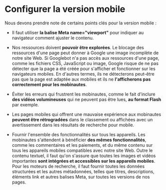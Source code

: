 # Configurer la version mobile

Nous devons prendre note de certains points clés pour la version mobile :

- Il faut utiliser **la balise Meta name="viewport"** pour indiquer au navigateur comment ajuster le contenu. 

- Nos ressources doivent **pouvoir être explorées**. Le blocage des ressources d'une page peut donner à Google une image incomplète de notre site Web. Si Googlebot n'a pas accès aux ressources d'une page, comme les fichiers CSS, JavaScript ou image, Google risque de ne pas détecter que la page a été créée pour s'afficher et fonctionner sur les navigateurs mobiles. En d'autres termes, ils ne détecterons peut-être pas que la page est adaptée aux mobiles et ils ne **l'afficherons pas correctement pour les mobinautes**.

- Éviter les erreurs qui frustrent les mobinautes, comme le fait d'inclure **des vidéos volumineuses** qui ne peuvent pas être lues, **au format Flash** par exemple.

- Les pages mobiles qui offrent une mauvaise expérience aux mobinautes **peuvent être rétrogradées** dans le classement ou affichées avec un avertissement dans les résultats de recherche pour mobile.

- Fournir l'ensemble des fonctionnalités sur tous les appareils. Les mobinautes s'attendent à bénéficier **des mêmes fonctionnalités**, comme les commentaires et les paiements, et du même contenu sur tous les appareils mobiles compatibles avec notre site Web. Outre le contenu textuel, il faut qu'on s'assure que toutes les images et vidéos importantes **sont intégrées et accessibles sur les appareils mobiles**. Pour les moteurs de recherche, il faut fournir toutes les données structurées et les autres métadonnées, telles que titres, descriptions, éléments link et autres balises Meta, sur toutes les versions de nos pages.